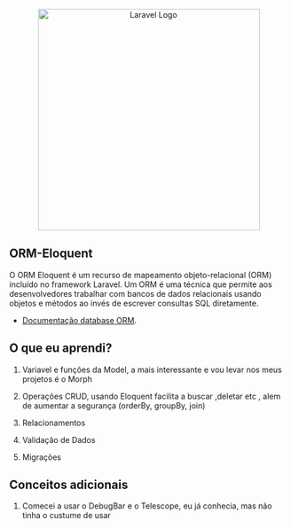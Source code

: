 <p align="center"><a href="https://laravel.com" target="_blank"><img src="https://media.licdn.com/dms/image/D4E12AQGZ7dwwMe8k1Q/article-cover_image-shrink_720_1280/0/1711667456580?e=2147483647&v=beta&t=uMyGtDeyroqMdQIXhDILp-e7GlAP5Ft90WKvuJYdclc" width="400" alt="Laravel Logo"></a></p>



## ORM-Eloquent

O ORM Eloquent é um recurso de mapeamento objeto-relacional (ORM) incluído no framework Laravel. Um ORM é uma técnica que permite aos desenvolvedores trabalhar com bancos de dados relacionais usando objetos e métodos ao invés de escrever consultas SQL diretamente.

- [Documentação database ORM](https://laravel.com/docs/10.x/eloquent).

## O que eu aprendi?

1. Variavel e funções da Model, a mais interessante e vou levar nos meus projetos é o Morph

2. Operações CRUD, usando Eloquent facilita a buscar ,deletar etc , alem de aumentar a segurança (orderBy, groupBy, join)

3. Relacionamentos

4. Validação de Dados

5. Migrações

## Conceitos adicionais

1. Comecei a usar o DebugBar e o Telescope, eu já conhecia, mas não tinha o custume de usar

